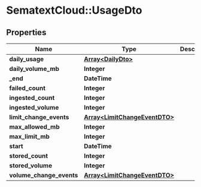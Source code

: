 # SematextCloud::UsageDto

## Properties

| Name                     | Type                                                           | Description | Notes      |
| ------------------------ | -------------------------------------------------------------- | ----------- | ---------- |
| **daily_usage**          | [**Array&lt;DailyDto&gt;**](DailyDto.md)                       |             | [optional] |
| **daily_volume_mb**      | **Integer**                                                    |             | [optional] |
| **_end**                 | **DateTime**                                                   |             | [optional] |
| **failed_count**         | **Integer**                                                    |             | [optional] |
| **ingested_count**       | **Integer**                                                    |             | [optional] |
| **ingested_volume**      | **Integer**                                                    |             | [optional] |
| **limit_change_events**  | [**Array&lt;LimitChangeEventDTO&gt;**](LimitChangeEventDTO.md) |             | [optional] |
| **max_allowed_mb**       | **Integer**                                                    |             | [optional] |
| **max_limit_mb**         | **Integer**                                                    |             | [optional] |
| **start**                | **DateTime**                                                   |             | [optional] |
| **stored_count**         | **Integer**                                                    |             | [optional] |
| **stored_volume**        | **Integer**                                                    |             | [optional] |
| **volume_change_events** | [**Array&lt;LimitChangeEventDTO&gt;**](LimitChangeEventDTO.md) |             | [optional] |
